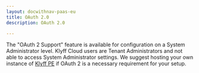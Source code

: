 ```yaml
---
layout: docwithnav-paas-eu
title: OAuth 2.0
description: OAuth 2.0

---
```


The "OAuth 2 Support" feature is available for configuration on a System Administrator level. 
Klyff Cloud users are Tenant Administrators and not able to access System Administrator settings.
We suggest hosting your own instance of [Klyff PE](/docs/user-guide/install/pe/installation-options/) if OAuth 2 is a necessary requirement for your setup.